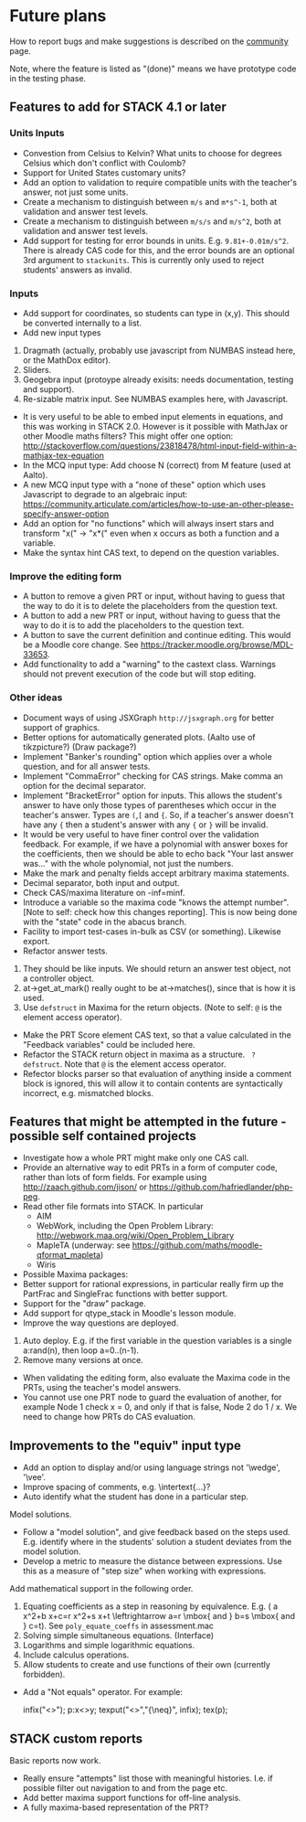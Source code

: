 # Future plans

How to report bugs and make suggestions is described on the [community](../About/Community.md) page.

Note, where the feature is listed as "(done)" means we have prototype code in the testing phase.

## Features to add for STACK 4.1 or later ##

### Units Inputs ###

* Convestion from Celsius to Kelvin?  What units to choose for degrees Celsius which don't conflict with Coulomb?
* Support for United States customary units?
* Add an option to validation to require compatible units with the teacher's answer, not just some units.
* Create a mechanism to distinguish between `m/s` and `m*s^-1`, both at validation and answer test levels.
* Create a mechanism to distinguish between `m/s/s` and `m/s^2`, both at validation and answer test levels.
* Add support for testing for error bounds in units.  E.g. `9.81+-0.01m/s^2`.  There is already CAS code for this, and the error bounds are an optional 3rd argument to `stackunits`.  This is currently only used to reject students' answers as invalid.

### Inputs ###

* Add support for coordinates, so students can type in (x,y).  This should be converted internally to a list.
* Add new input types
 1. Dragmath (actually, probably use javascript from NUMBAS instead here, or the MathDox editor).
 2. Sliders.
 3. Geogebra input (protoype already exisits: needs documentation, testing and support).
 4. Re-sizable matrix input.  See NUMBAS examples here, with Javascript.
* It is very useful to be able to embed input elements in equations, and this was working in STACK 2.0. However is it possible with MathJax or other Moodle maths filters?
  This might offer one option:  http://stackoverflow.com/questions/23818478/html-input-field-within-a-mathjax-tex-equation
* In the MCQ input type: Add choose N (correct) from M feature (used at Aalto).
* A new MCQ input type with a "none of these" option which uses Javascript to degrade to an algebraic input: https://community.articulate.com/articles/how-to-use-an-other-please-specify-answer-option
* Add an option for "no functions" which will always insert stars and transform "x(" -> "x*(" even when x occurs as both a function and a variable.
* Make the syntax hint CAS text, to depend on the question variables.

### Improve the editing form ###

* A button to remove a given PRT or input, without having to guess that the way to do it is to delete the placeholders from the question text.
* A button to add a new PRT or input, without having to guess that the way to do it is to add the placeholders to the question text.
* A button to save the current definition and continue editing. This would be a Moodle core change. See https://tracker.moodle.org/browse/MDL-33653.
* Add functionality to add a "warning" to the castext class.  Warnings should not prevent execution of the code but will stop editing.

### Other ideas ###

* Document ways of using JSXGraph  `http://jsxgraph.org` for better support of graphics.
* Better options for automatically generated plots.  (Aalto use of tikzpicture?)  (Draw package?)
* Implement "Banker's rounding" option which applies over a whole question, and for all answer tests.
* Implement "CommaError" checking for CAS strings.  Make comma an option for the decimal separator.
* Implement "BracketError" option for inputs.  This allows the student's answer to have only those types of parentheses which occur in the teacher's answer.  Types are `(`,`[` and `{`.  So, if a teacher's answer doesn't have any `{` then a student's answer with any `{` or `}` will be invalid.
* It would be very useful to have finer control over the validation feedback. For example, if we have a polynomial with answer boxes for the coefficients, then we should be able to echo back "Your last answer was..." with the whole polynomial, not just the numbers.
* Make the mark and penalty fields accept arbitrary maxima statements.
* Decimal separator, both input and output.
* Check CAS/maxima literature on -inf=minf.
* Introduce a variable so the maxima code "knows the attempt number". [Note to self: check how this changes reporting].  This is now being done with the "state" code in the abacus branch.
* Facility to import test-cases in-bulk as CSV (or something). Likewise export.
* Refactor answer tests.
 1. They should be like inputs. We should return an answer test object, not a controller object.
 2. at->get_at_mark() really ought to be at->matches(), since that is how it is used.
 3. Use `defstruct` in Maxima for the return objects. (Note to self: `@` is the element access operator).
* Make the PRT Score element CAS text, so that a value calculated in the "Feedback variables" could be included here.
* Refactor the STACK return object in maxima as a structure. ` ? defstruct`.  Note that `@` is the element access operator.
* Refector blocks parser so that evaluation of anything inside a comment block is ignored, this will allow it to contain contents are syntactically incorrect, e.g. mismatched blocks.

## Features that might be attempted in the future - possible self contained projects ##

* Investigate how a whole PRT might make only one CAS call.
* Provide an alternative way to edit PRTs in a form of computer code, rather than lots of form fields. For example using http://zaach.github.com/jison/ or https://github.com/hafriedlander/php-peg. 
* Read other file formats into STACK.  In particular
  * AIM
  * WebWork, including the Open Problem Library:  http://webwork.maa.org/wiki/Open_Problem_Library
  * MapleTA (underway: see https://github.com/maths/moodle-qformat_mapleta)
  * Wiris
* Possible Maxima packages:
 * Better support for rational expressions, in particular really firm up the PartFrac and SingleFrac functions with better support.
 * Support for the "draw" package.
* Add support for qtype_stack in Moodle's lesson module.
* Improve the way questions are deployed.
 1. Auto deploy.  E.g. if the first variable in the question variables is a single a:rand(n), then loop a=0..(n-1).
 2. Remove many versions at once.
* When validating the editing form, also evaluate the Maxima code in the PRTs, using the teacher's model answers.
* You cannot use one PRT node to guard the evaluation of another, for example Node 1 check x = 0, and only if that is false, Node 2 do 1 / x. We need to change how PRTs do CAS evaluation.

## Improvements to the "equiv" input type 

* Add an option to display and/or using language strings not '\wedge', '\vee'.
* Improve spacing of comments, e.g. \intertext{...}?
* Auto identify what the student has done in a particular step.

Model solutions.

* Follow a "model solution", and give feedback based on the steps used.  E.g. identify where in the students' solution a student deviates from the model solution.
* Develop a metric to measure the distance between expressions.  Use this as a measure of "step size" when working with expressions.

Add mathematical support in the following order.

1. Equating coefficients as a step in reasoning by equivalence. E.g. \( a x^2+b x+c=r x^2+s x+t \leftrightarrow a=r \mbox{ and } b=s \mbox{ and } c=t\). See `poly_equate_coeffs` in assessment.mac
2. Solving simple simultaneous equations.  (Interface)
3. Logarithms and simple logarithmic equations.
4. Include calculus operations.
5. Allow students to create and use functions of their own (currently forbidden).

* Add a "Not equals" operator.  For example:

    infix("<>");
    p:x<>y;
    texput("<>","{\neq}", infix);
    tex(p);


## STACK custom reports

Basic reports now work.

* Really ensure "attempts" list those with meaningful histories.  I.e. if possible filter out navigation to and from the page etc.
* Add better maxima support functions for off-line analysis.
 * A fully maxima-based representation of the PRT?


